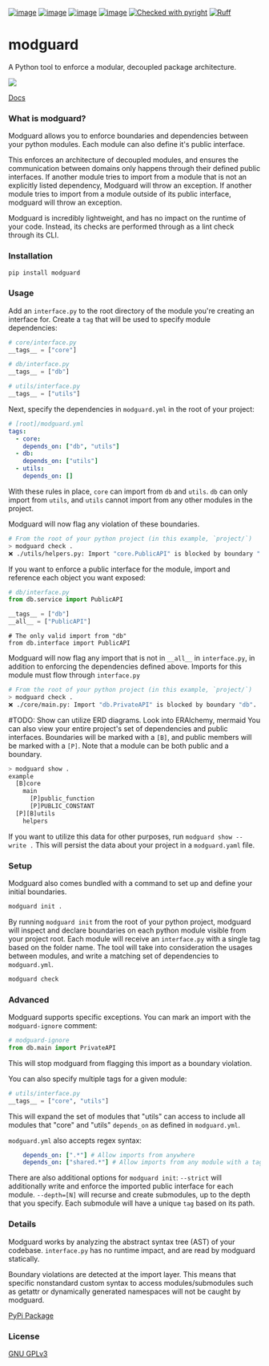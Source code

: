 [![image](https://img.shields.io/pypi/v/modguard.svg)](https://pypi.python.org/pypi/modguard)
[![image](https://img.shields.io/pypi/l/modguard.svg)](https://pypi.python.org/pypi/modguard)
[![image](https://img.shields.io/pypi/pyversions/modguard.svg)](https://pypi.python.org/pypi/modguard)
[![image](https://github.com/Never-Over/modguard/actions/workflows/ci.yml/badge.svg)](https://github.com/Never-Over/modguard/actions/workflows/ci.yml)
[![Checked with pyright](https://microsoft.github.io/pyright/img/pyright_badge.svg)](https://microsoft.github.io/pyright/)
[![Ruff](https://img.shields.io/endpoint?url=https://raw.githubusercontent.com/astral-sh/ruff/main/assets/badge/v2.json)](https://github.com/astral-sh/ruff)
# modguard
A Python tool to enforce a modular, decoupled package architecture.

![](https://raw.githubusercontent.com/Never-Over/modguard/main/docs/modguard_screencap_2x.gif)

[Docs](https://never-over.github.io/modguard/)

### What is modguard?
Modguard allows you to enforce boundaries and dependencies between your python modules. Each module can also define it's public interface.

This enforces an architecture of decoupled modules, and ensures the communication between domains only happens through their defined public interfaces.
If another module tries to import from a module that is not an explicitly listed dependency, Modguard will throw an exception.
If another module tries to import from a module outside of its public interface, modguard will throw an exception.

Modguard is incredibly lightweight, and has no impact on the runtime of your code. Instead, its checks are performed through as a lint check through its CLI.

### Installation
```bash
pip install modguard
```
### Usage
Add an `interface.py` to the root directory of the module you're creating an interface for. Create a `tag` that will be used to specify module dependencies:
```python
# core/interface.py
__tags__ = ["core"]
```
```python
# db/interface.py
__tags__ = ["db"]
```
```python
# utils/interface.py
__tags__ = ["utils"]
```
Next, specify the dependencies in `modguard.yml` in the root of your project:
```yaml
# [root]/modguard.yml
tags:
  - core:
    depends_on: ["db", "utils"]
  - db:
    depends_on: ["utils"]
  - utils:
    depends_on: []
```
With these rules in place, `core` can import from `db` and `utils`. `db` can only import from `utils`, and `utils` cannot import from any other modules in the project. 

Modguard will now flag any violation of these boundaries.
```bash
# From the root of your python project (in this example, `project/`)
> modguard check .
❌ ./utils/helpers.py: Import "core.PublicAPI" is blocked by boundary "core". Tag(s) ["utils"] do not have access to ["core"].
```

If you want to enforce a public interface for the module, import and reference each object you want exposed:
```python
# db/interface.py
from db.service import PublicAPI

__tags__ = ["db"]
__all__ = ["PublicAPI"]
```
```python3
# The only valid import from "db"
from db.interface import PublicAPI 
```

Modguard will now flag any import that is not in `__all__` in `interface.py`, in addition to enforcing the dependencies defined above. Imports for this module must flow through `interface.py`
```bash
# From the root of your python project (in this example, `project/`)
> modguard check .
❌ ./core/main.py: Import "db.PrivateAPI" is blocked by boundary "db". "db" does not list "db.PrivateAPI" in its public interface.
```

#TODO: Show can utilize ERD diagrams. Look into ERAlchemy, mermaid
You can also view your entire project's set of dependencies and public interfaces. Boundaries will be marked with a `[B]`, and public members will be marked with a `[P]`. Note that a module can be both public and a boundary.
```bash
> modguard show .
example
  [B]core
    main
      [P]public_function
      [P]PUBLIC_CONSTANT
  [P][B]utils
    helpers
```
If you want to utilize this data for other purposes, run `modguard show --write .` This will persist the data about your project in a `modguard.yaml` file.
### Setup
Modguard also comes bundled with a command to set up and define your initial boundaries.
```bash
modguard init .
```
By running `modguard init` from the root of your python project, modguard will inspect and declare boundaries on each python module visible from your project root. Each module will receive an `interface.py` with a single tag based on the folder name. 
The tool will take into consideration the usages between modules, and write a matching set of dependencies to `modguard.yml`.
```bash
modguard check
```

### Advanced
Modguard supports specific exceptions. You can mark an import with the `modguard-ignore` comment:
```python
# modguard-ignore
from db.main import PrivateAPI
```
This will stop modguard from flagging this import as a boundary violation.

You can also specify multiple tags for a given module:
```python
# utils/interface.py
__tags__ = ["core", "utils"]
```
This will expand the set of modules that "utils" can access to include all modules that "core" and "utils" `depends_on` as defined in `modguard.yml`.

`modguard.yml` also accepts regex syntax:
```yaml
    depends_on: [".*"] # Allow imports from anywhere
    depends_on: ["shared.*"] # Allow imports from any module with a tag starting with "shared"
```

There are also additional options for `modguard init`:
`--strict` will additionally write and enforce the imported public interface for each module.
`--depth=[N]` will recurse and create submodules, up to the depth that you specify. Each submodule will have a unique `tag` based on its path.

### Details
Modguard works by analyzing the abstract syntax tree (AST) of your codebase. `interface.py` has no runtime impact, and are read by modguard statically. 

Boundary violations are detected at the import layer. This means that specific nonstandard custom syntax to access modules/submodules such as getattr or dynamically generated namespaces will not be caught by modguard.

[PyPi Package](https://pypi.org/project/modguard/)

### License
[GNU GPLv3](LICENSE)

